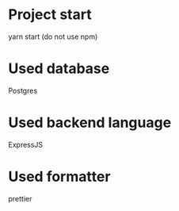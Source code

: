 # Project start

yarn start
(do not use npm)

# Used database

Postgres

# Used backend language

ExpressJS

# Used formatter

prettier
